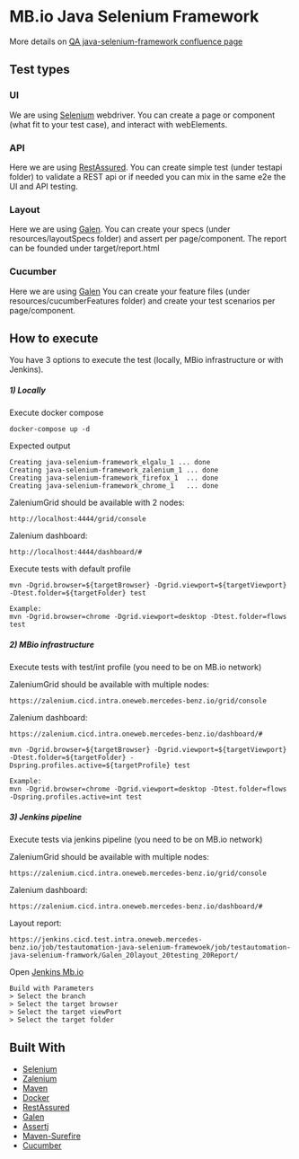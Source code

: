 # MB.io Java Selenium Framework
More details on [QA java-selenium-framework confluence page](https://confluence.mercedes-benz.io/display/CI/Java+selenium+webdriver)


## Test types
### UI
We are using [Selenium](https://www.seleniumhq.org) webdriver.
You can create a page or component (what fit to your test case), and interact with webElements.

### API
Here we are using [RestAssured](http://rest-assured.io). 
You can create simple test (under testapi folder) to validate a REST api or if needed you can mix in the same e2e the UI and API testing.

### Layout
Here we are using [Galen](http://galenframework.com/).
You can create your specs (under resources/layoutSpecs folder) and assert per page/component.
The report can be founded under target/report.html

### Cucumber
Here we are using [Galen](https://cucumber.io)
You can create your feature files (under resources/cucumberFeatures folder) and create your test scenarios per page/component.

## How to execute
You have 3 options to execute the test (locally, MBio infrastructure or with Jenkins).

##### 1) Locally
Execute docker compose
```
docker-compose up -d
```

Expected output
```
Creating java-selenium-framework_elgalu_1 ... done
Creating java-selenium-framework_zalenium_1 ... done
Creating java-selenium-framework_firefox_1  ... done
Creating java-selenium-framework_chrome_1   ... done
```

ZaleniumGrid should be available with 2 nodes: 
```
http://localhost:4444/grid/console
```
Zalenium dashboard:
```
http://localhost:4444/dashboard/#
```

Execute tests with default profile
```
mvn -Dgrid.browser=${targetBrowser} -Dgrid.viewport=${targetViewport} -Dtest.folder=${targetFolder} test

Example: 
mvn -Dgrid.browser=chrome -Dgrid.viewport=desktop -Dtest.folder=flows test
```

##### 2) MBio infrastructure
Execute tests with test/int profile (you need to be on MB.io network)

ZaleniumGrid should be available with multiple nodes: 
```
https://zalenium.cicd.intra.oneweb.mercedes-benz.io/grid/console
```
Zalenium dashboard:
```
https://zalenium.cicd.intra.oneweb.mercedes-benz.io/dashboard/#
```

```
mvn -Dgrid.browser=${targetBrowser} -Dgrid.viewport=${targetViewport} -Dtest.folder=${targetFolder} -Dspring.profiles.active=${targetProfile} test

Example: 
mvn -Dgrid.browser=chrome -Dgrid.viewport=desktop -Dtest.folder=flows -Dspring.profiles.active=int test
```

##### 3) Jenkins pipeline
Execute tests via jenkins pipeline (you need to be on MB.io network)

ZaleniumGrid should be available with multiple nodes: 
```
https://zalenium.cicd.intra.oneweb.mercedes-benz.io/grid/console
```
Zalenium dashboard:
```
https://zalenium.cicd.intra.oneweb.mercedes-benz.io/dashboard/#
```
Layout report:
```
https://jenkins.cicd.test.intra.oneweb.mercedes-benz.io/job/testautomation-java-selenium-framewoek/job/testautomation-java-selenium-framwork/Galen_20layout_20testing_20Report/
```

Open [Jenkins Mb.io](https://jenkins.cicd.test.intra.oneweb.mercedes-benz.io/job/testautomation-QA-java-selenium-framework/)
```
Build with Parameters
> Select the branch
> Select the target browser
> Select the target viewPort
> Select the target folder
```

## Built With
* [Selenium](https://www.seleniumhq.org)
* [Zalenium](https://opensource.zalando.com/zalenium/)
* [Maven](https://maven.apache.org/)
* [Docker](https://www.docker.com/docker-community)
* [RestAssured](http://rest-assured.io)
* [Galen](http://galenframework.com/)
* [Assertj](https://assertj.github.io/doc/)
* [Maven-Surefire](https://maven.apache.org/surefire/maven-surefire-plugin/)
* [Cucumber](https://cucumber.io)